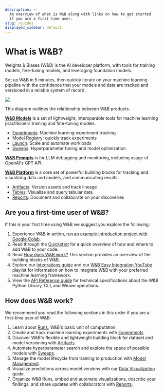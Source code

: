 ```yaml
---
description: >-
  An overview of what is W&B along with links on how to get started
  if you are a first time user.
slug: /guides
displayed_sidebar: default
---
```


# What is W&B?

Weights & Biases (W&B) is the AI developer platform, with tools for training models, fine-tuning models, and leveraging foundation models. 

Set up W&B in 5 minutes, then quickly iterate on your machine learning pipeline with the confidence that your models and data are tracked and versioned in a reliable system of record.

![](@site/static/images/general/architecture.png)

This diagram outlines the relationship between W&B products.

**[W&B Models](/guides/models.md)** is a set of lightweight, interoperable tools for machine learning practitioners training and fine-tuning models.
- [Experiments](/guides/track/intro.md): Machine learning experiment tracking
- [Model Registry](/guides/model_registry/intro.md): quickly track experiments
- [Launch](/guides/launch/intro.md): Scale and automate workloads
- [Sweeps](/guides/sweeps/intro.md): Hyperparameter tuning and model optimization

**[W&B Prompts](/guides/prompts/intro.md)** is for LLM debugging and monitoring, including usage of OpenAI's GPT API.

**[W&B Platform](/guides/platform.md)** is a core set of powerful building blocks for tracking and visualizing data and models, and communicating results.
- [Artifacts](/guides/artifacts/intro.md): Version assets and track lineage
- [Tables](/guides/tables/intro.md): Visualize and query tabular data
- [Reports](/guides/reports/intro.md): Document and collaborate on your discoveries

## Are you a first-time user of W&B?

If this is your first time using W&B we suggest you explore the following:

1. Experience W&B in action, [run an example introduction project with Google Colab](http://wandb.me/intro).
1. Read through the [Quickstart](../quickstart.md) for a quick overview of how and where to add W&B to your code.
1. Read [How does W&B work?](#how-does-weights--biases-work) This section provides an overview of the building blocks of W&B.
1. Explore our [Integrations guide](./integrations/intro.md) and our [W&B Easy Integration YouTube](https://www.youtube.com/playlist?list=PLD80i8An1OEGDADxOBaH71ZwieZ9nmPGC) playlist for information on how to integrate W&B with your preferred machine learning framework.
1. View the [API Reference guide](../ref/README.md) for technical specifications about the W&B Python Library, CLI, and Weave operations.

## How does W&B work?

We recommend you read the following sections in this order if you are a first-time user of W&B:

1. Learn about [Runs](./runs/intro.md), W&B's basic unit of computation.
2. Create and track machine learning experiments with [Experiments](./track/intro.md).
3. Discover W&B's flexible and lightweight building block for dataset and model versioning with [Artifacts](./artifacts/intro.md).
4. Automate hyperparameter search and explore the space of possible models with [Sweeps](./sweeps/intro.md).
5. Manage the model lifecycle from training to production with [Model Management](./model_registry/intro.md).
6. Visualize predictions across model versions with our [Data Visualization](./tables/intro.md) guide.
7. Organize W&B Runs, embed and automate visualizations, describe your findings, and share updates with collaborators with [Reports](./reports/intro.md).
